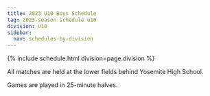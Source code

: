 ```yaml
---
title: 2023 U10 Boys Schedule
tag: 2023-season schedule u10
division: U10
sidebar:
  nav: schedules-by-division
---
```


{% include schedule.html division=page.division %}

All matches are held at the lower fields behind Yosemite High School.

Games are played in 25-minute halves.

